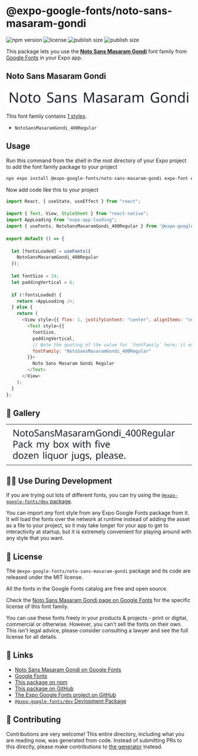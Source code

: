 # @expo-google-fonts/noto-sans-masaram-gondi

![npm version](https://flat.badgen.net/npm/v/@expo-google-fonts/noto-sans-masaram-gondi)
![license](https://flat.badgen.net/github/license/expo/google-fonts)
![publish size](https://flat.badgen.net/packagephobia/install/@expo-google-fonts/noto-sans-masaram-gondi)
![publish size](https://flat.badgen.net/packagephobia/publish/@expo-google-fonts/noto-sans-masaram-gondi)

This package lets you use the [**Noto Sans Masaram Gondi**](https://fonts.google.com/specimen/Noto+Sans+Masaram+Gondi) font family from [Google Fonts](https://fonts.google.com/) in your Expo app.

## Noto Sans Masaram Gondi

![Noto Sans Masaram Gondi](./font-family.png)

This font family contains [1 styles](#-gallery).

- `NotoSansMasaramGondi_400Regular`

## Usage

Run this command from the shell in the root directory of your Expo project to add the font family package to your project

```sh
npx expo install @expo-google-fonts/noto-sans-masaram-gondi expo-font expo-app-loading
```

Now add code like this to your project

```js
import React, { useState, useEffect } from "react";

import { Text, View, StyleSheet } from "react-native";
import AppLoading from "expo-app-loading";
import { useFonts, NotoSansMasaramGondi_400Regular } from '@expo-google-fonts/noto-sans-masaram-gondi';

export default () => {

  let [fontsLoaded] = useFonts({
    NotoSansMasaramGondi_400Regular
  });

  let fontSize = 24;
  let paddingVertical = 6;

  if (!fontsLoaded) {
    return <AppLoading />;
  } else {
    return (
      <View style={{ flex: 1, justifyContent: "center", alignItems: "center" }}>
        <Text style={{
          fontSize,
          paddingVertical,
          // Note the quoting of the value for `fontFamily` here; it expects a string!
          fontFamily: "NotoSansMasaramGondi_400Regular"
        }}>
          Noto Sans Masaram Gondi Regular
        </Text>
      </View>
    );
  }
};
```

## 🔡 Gallery


||||
|-|-|-|
|![NotoSansMasaramGondi_400Regular](./NotoSansMasaramGondi_400Regular.ttf.png)||||


## 👩‍💻 Use During Development

If you are trying out lots of different fonts, you can try using the [`@expo-google-fonts/dev` package](https://github.com/expo/google-fonts/tree/master/font-packages/dev#readme).

You can import _any_ font style from any Expo Google Fonts package from it. It will load the fonts over the network at runtime instead of adding the asset as a file to your project, so it may take longer for your app to get to interactivity at startup, but it is extremely convenient for playing around with any style that you want.


## 📖 License

The `@expo-google-fonts/noto-sans-masaram-gondi` package and its code are released under the MIT license.

All the fonts in the Google Fonts catalog are free and open source.

Check the [Noto Sans Masaram Gondi page on Google Fonts](https://fonts.google.com/specimen/Noto+Sans+Masaram+Gondi) for the specific license of this font family.

You can use these fonts freely in your products & projects - print or digital, commercial or otherwise. However, you can't sell the fonts on their own. This isn't legal advice, please consider consulting a lawyer and see the full license for all details.

## 🔗 Links

- [Noto Sans Masaram Gondi on Google Fonts](https://fonts.google.com/specimen/Noto+Sans+Masaram+Gondi)
- [Google Fonts](https://fonts.google.com/)
- [This package on npm](https://www.npmjs.com/package/@expo-google-fonts/noto-sans-masaram-gondi)
- [This package on GitHub](https://github.com/expo/google-fonts/tree/master/font-packages/noto-sans-masaram-gondi)
- [The Expo Google Fonts project on GitHub](https://github.com/expo/google-fonts)
- [`@expo-google-fonts/dev` Devlopment Package](https://github.com/expo/google-fonts/tree/master/font-packages/dev)

## 🤝 Contributing

Contributions are very welcome! This entire directory, including what you are reading now, was generated from code. Instead of submitting PRs to this directly, please make contributions to [the generator](https://github.com/expo/google-fonts/tree/master/packages/generator) instead.
